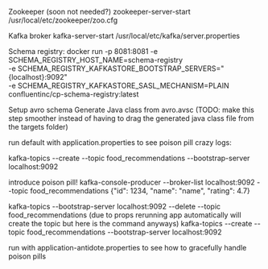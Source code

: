 Zookeeper (soon not needed?)
zookeeper-server-start /usr/local/etc/zookeeper/zoo.cfg

Kafka broker
kafka-server-start /usr/local/etc/kafka/server.properties

Schema registry:
docker run -p 8081:8081 -e SCHEMA_REGISTRY_HOST_NAME=schema-registry \
-e SCHEMA_REGISTRY_KAFKASTORE_BOOTSTRAP_SERVERS="{localhost}:9092" \
-e SCHEMA_REGISTRY_KAFKASTORE_SASL_MECHANISM=PLAIN \
confluentinc/cp-schema-registry:latest

Setup avro schema
Generate Java class from avro.avsc
(TODO: make this step smoother instead of having to drag the generated java class file from the targets folder)

run default with application.properties to see poison pill crazy logs:

kafka-topics --create --topic food_recommendations --bootstrap-server localhost:9092

introduce poison pill!
kafka-console-producer --broker-list localhost:9092 --topic food_recommendations
{"id": 1234, "name": "name", "rating": 4.7}

kafka-topics --bootstrap-server localhost:9092 --delete --topic food_recommendations
(due to props rerunning app automatically will create the topic but here is the command anyways)
kafka-topics --create --topic food_recommendations --bootstrap-server localhost:9092


run with application-antidote.properties
to see how to gracefully handle poison pills




